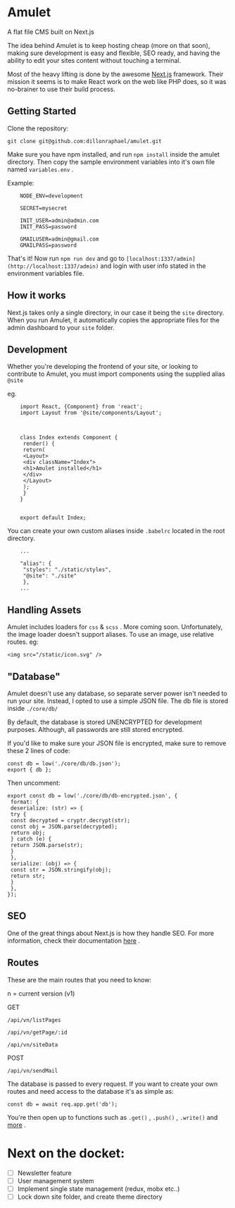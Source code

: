 # Amulet

A flat file CMS built on Next.js

The idea behind Amulet is to keep hosting cheap (more on that soon), making sure development is easy and flexible, SEO ready, and having the ability to edit your sites content without touching a terminal.

Most of the heavy lifting is done by the awesome [Next.js](https://github.com/zeit/next.js/) framework. Their mission it seems is to make React work on the web like PHP does, so it was no-brainer to use their build process.


## Getting Started

Clone the repository:

`git clone git@github.com:dillonraphael/amulet.git`

Make sure you have npm installed, and run `npm install` inside the amulet directory. Then copy the sample environment variables into it's own file named `variables.env` . 

Example:
```
    NODE_ENV=development
    
    SECRET=mysecret
    
    INIT_USER=admin@admin.com
    INIT_PASS=password
    
    GMAILUSER=admin@gmail.com
    GMAILPASS=password
```
That's it! Now run `npm run dev` and go to `[localhost:1337/admin](http://localhost:1337/admin)` and login with user info stated in the environment variables file.


## How it works

Next.js takes only a single directory, in our case it being the `site` directory. When you run Amulet, it automatically copies the appropriate files for the admin dashboard to your `site` folder.

 

## Development

Whether you're developing the frontend of your site, or looking to contribute to Amulet, you must import components using the supplied alias `@site` 

eg.
```
    import React, {Component} from 'react';
    import Layout from '@site/components/Layout';
    
    
    
    class Index extends Component {
     render() {
     return(
     <Layout>
     <div className="Index">
     <h1>Amulet installed</h1>
     </div>
     </Layout>
     );
     }
    }
    
    
    export default Index;
```
You can create your own custom aliases inside `.babelrc` located in the root directory.
```
    ...
    
    "alias": {
     "styles": "./static/styles",
     "@site": "./site"
     },
    ...
```
## Handling Assets

Amulet includes loaders for `css` & `scss` . More coming soon. Unfortunately, the image loader doesn't support aliases. To use an image, use relative routes. eg:

    <img src="/static/icon.svg" />

## "Database"

Amulet doesn't use any database, so separate server power isn't needed to run your site. Instead, I opted to use a simple JSON file. The db file is stored inside `./core/db/` 

By default, the database is stored UNENCRYPTED for development purposes. Although, all passwords are still stored encrypted.

If you'd like to make sure your JSON file is encrypted, make sure to remove these 2 lines of code:

    const db = low('./core/db/db.json');
    export { db };

Then uncomment:

    export const db = low('./core/db/db-encrypted.json', {
     format: {
     deserialize: (str) => {
     try {
     const decrypted = cryptr.decrypt(str);
     const obj = JSON.parse(decrypted);
     return obj;
     } catch (e) {
     return JSON.parse(str);
     }
     },
     serialize: (obj) => {
     const str = JSON.stringify(obj);
     return str;
     }
     },
    });

## SEO

One of the great things about Next.js is how they handle SEO. For more information, check their documentation [here](https://github.com/zeit/next.js#custom-document) .

## Routes

These are the main routes that you need to know:

n = current version (v1)

GET

 `/api/vn/listPages` 

 `/api/vn/getPage/:id` 

 `/api/vn/siteData` 

POST

 `/api/vn/sendMail` 

The database is passed to every request. If you want to create your own routes and need access to the database it's as simple as:

 `const db = await req.app.get('db');` 

You're then open up to functions such as `.get()` , `.push()` , `.write()` and [more](https://github.com/typicode/lowdb) .

# Next on the docket:

- [ ]  Newsletter feature
- [ ]  User management system
- [ ]  Implement single state management (redux, mobx etc..)
- [ ]  Lock down site folder, and create theme directory